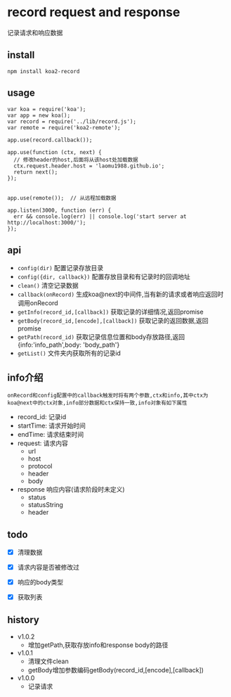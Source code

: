 # record request and response
记录请求和响应数据

## install
```
npm install koa2-record
```

## usage
```
var koa = require('koa');
var app = new koa();
var record = require('../lib/record.js');
var remote = require('koa2-remote');

app.use(record.callback());

app.use(function (ctx, next) {
  // 修改header的host,后面将从该host处加载数据 
  ctx.request.header.host = 'laomu1988.github.io';
  return next();
});


app.use(remote());  // 从远程加载数据

app.listen(3000, function (err) {
  err && console.log(err) || console.log('start server at http://localhost:3000/');
});

```



## api
* `config(dir)`  配置记录存放目录
* `config({dir, callback})` 配置存放目录和有记录时的回调地址
* `clean()`      清空记录数据
* `callback(onRecord)` 生成koa@next的中间件,当有新的请求或者响应返回时调用onRecord
* `getInfo(record_id,[callback])` 获取记录的详细情况,返回promise 
* `getBody(record_id,[encode],[callback])` 获取记录的返回数据,返回promise 
* `getPath(record_id)` 获取记录信息位置和body存放路径,返回{info:'info_path',body: 'body_path'}
* `getList()`    文件夹内获取所有的记录id



## info介绍
    onRecord和config配置中的callback触发时将有两个参数,ctx和info,其中ctx为koa@next中的ctx对象,info部分数据和ctx保持一致,info对象有如下属性
    
- record_id: 记录id
- startTime: 请求开始时间
- endTime: 请求结束时间
- request: 请求内容
    - url
    - host
    - protocol
    - header
    - body
- response  响应内容(请求阶段时未定义)
    - status
    - statusString
    - header

## todo
* [x] 清理数据
* [x] 请求内容是否被修改过
* [x] 响应的body类型
* [x] 获取列表


## history
- v1.0.2
    * 增加getPath,获取存放info和response body的路径
- v1.0.1
    * 清理文件clean
    * getBody增加参数编码getBody(record_id,[encode],[callback])
- v1.0.0
    * 记录请求